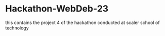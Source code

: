 # Hackathon-WebDeb-23
this contains the project 4 of the hackathon conducted at scaler school of technology
